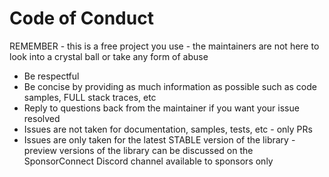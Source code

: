 # Code of Conduct

REMEMBER - this is a free project you use - the maintainers are not here to look into a crystal ball or take any form of abuse

* Be respectful
* Be concise by providing as much information as possible such as code samples, FULL stack traces, etc 
* Reply to questions back from the maintainer if you want your issue resolved
* Issues are not taken for documentation, samples, tests, etc - only PRs
* Issues are only taken for the latest STABLE version of the library - preview versions of the library can be discussed on the SponsorConnect Discord channel available to sponsors only